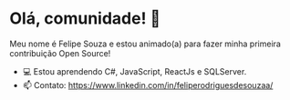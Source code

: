 # Olá, comunidade! 👋

Meu nome é Felipe Souza e estou animado(a) para fazer minha primeira contribuição Open Source!

- 💻 Estou aprendendo C#, JavaScript, ReactJs e SQLServer.
- 📫 Contato: https://www.linkedin.com/in/feliperodriguesdesouzaa/
